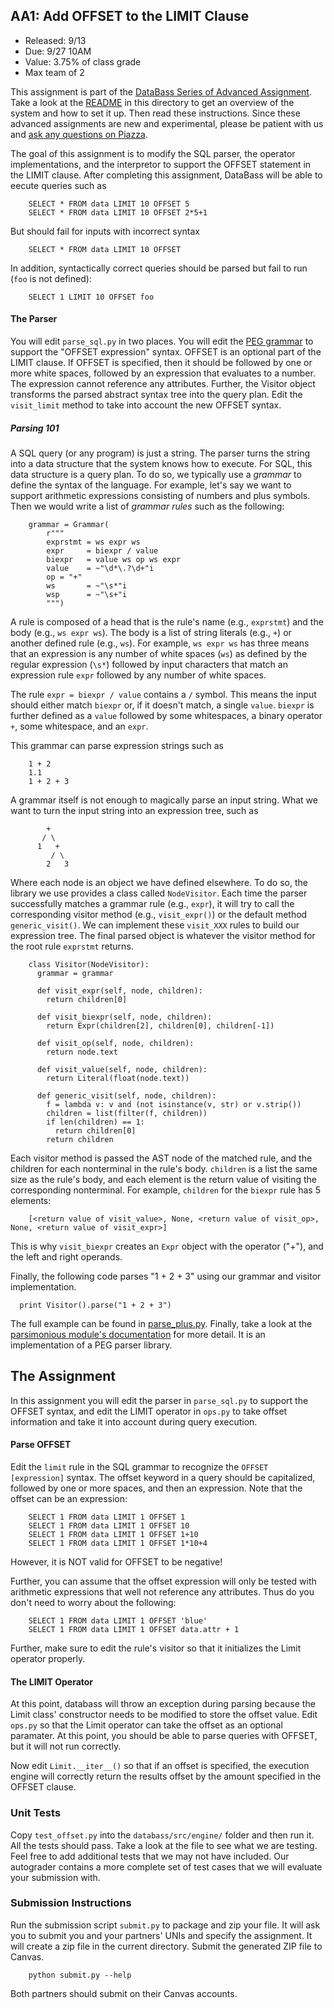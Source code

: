 ## AA1: Add OFFSET to the LIMIT Clause


* Released: 9/13
* Due: 9/27 10AM
* Value: 3.75% of class grade
* Max team of 2

This assignment is part of the [DataBass Series of Advanced Assignment](./).  Take a look at the [README](./) in this directory to get an overview of the system and how to set it up.  Then read these instructions.  Since these advanced assignments are new and experimental, please be patient with us and [ask any questions on Piazza](https://piazza.com/class/jgwnwiy186d6pu).


The goal of this assignment is to modify the SQL parser, the operator implementations, and the interpretor to support the OFFSET statement in the LIMIT clause.    After completing this assignment, DataBass will be able to eecute queries such as 

        SELECT * FROM data LIMIT 10 OFFSET 5
        SELECT * FROM data LIMIT 10 OFFSET 2*5+1

But should fail for inputs with incorrect syntax

        SELECT * FROM data LIMIT 10 OFFSET

In addition, syntactically correct queries should be parsed but fail to run (`foo` is not defined):

        SELECT 1 LIMIT 10 OFFSET foo


#### The Parser

You will edit `parse_sql.py` in two places.  You will edit the [PEG grammar](https://pegjs.org/) to support the "OFFSET expression" syntax.   OFFSET is an optional part of the LIMIT clause.  If OFFSET is specified, then it should be followed by one or more white spaces, followed by an expression that evaluates to a number.  The expression cannot reference any attributes.
Further, the Visitor object transforms the parsed abstract syntax tree into the query plan.  Edit the `visit_limit` method to take into account the new OFFSET syntax.  


##### Parsing 101

A SQL query (or any program) is just a string.  The parser turns the string into a data structure that the system knows how to execute.  For SQL, this data structure is a query plan.  To do so, we typically use a _grammar_ to define the syntax of the language.  For example, let's say we want to support arithmetic expressions consisting of numbers and plus symbols.  Then we would write a list of _grammar rules_ such as the following:

        grammar = Grammar(
            r"""
            exprstmt = ws expr ws
            expr     = biexpr / value
            biexpr   = value ws op ws expr
            value    = ~"\d*\.?\d+"i
            op = "+" 
            ws       = ~"\s*"i
            wsp      = ~"\s+"i
            """)


A rule is composed of a head that is the rule's name (e.g., `exprstmt`) and the body (e.g., `ws expr ws`).  The body is a list of string literals (e.g., `+`) or another defined rule (e.g., `ws`).    For example, `ws expr ws` has three means that an expression is any number of white spaces (`ws`) as defined by the regular expression (`\s*`) followed by input characters that match an expression rule `expr` followed by any number of white spaces.  

The rule `expr = biexpr / value` contains a `/` symbol.  This means the input should either match `biexpr` or, if it doesn't match, a single `value`.  `biexpr` is further defined as a `value` followed by some whitespaces, a binary operator `+`, some whitespace, and an `expr`.

This grammar can parse expression strings such as

        1 + 2
        1.1
        1 + 2 + 3


A grammar itself is not enough to magically parse an input string.  What we want to turn the input string into an expression tree, such as

            +
           / \
          1   +
             / \
            2   3

Where each node is an object we have defined elsewhere.  To do so, the library we use provides a class called `NodeVisitor`.  Each time the parser successfully matches a grammar rule (e.g., `expr`), it will try to call the corresponding visitor method (e.g., `visit_expr()`) or the default method `generic_visit()`.  We can implement these `visit_XXX` rules to build our expression tree.   The final parsed object is whatever the visitor method for the root rule `exprstmt` returns.  


        class Visitor(NodeVisitor):
          grammar = grammar

          def visit_expr(self, node, children):
            return children[0]

          def visit_biexpr(self, node, children):
            return Expr(children[2], children[0], children[-1])

          def visit_op(self, node, children):
            return node.text

          def visit_value(self, node, children):
            return Literal(float(node.text))

          def generic_visit(self, node, children):
            f = lambda v: v and (not isinstance(v, str) or v.strip())
            children = list(filter(f, children))
            if len(children) == 1: 
              return children[0]
            return children

Each visitor method is passed the AST node of the matched rule, and the children for each nonterminal in the rule's body.  `children` is a list the same size as the rule's body, and each element is the return value of visiting the corresponding nonterminal.  For example, `children` for the `biexpr` rule has 5 elements:

        [<return value of visit_value>, None, <return value of visit_op>, None, <return value of visit_expr>]

This is why `visit_biexpr` creates an `Expr` object with the operator ("+"), and the left and right operands.

Finally, the following code parses "1 + 2 + 3" using our grammar and visitor implementation.

      print Visitor().parse("1 + 2 + 3")

The full example can be found in [parse_plus.py](./parse_plus.py).  Finally, take a look at the [parsimonious module's documentation](https://github.com/erikrose/parsimonious) for more detail.  It is an implementation of a PEG parser library. 

## The Assignment

In this assignment you will edit the parser in `parse_sql.py` to support the OFFSET syntax, and edit the LIMIT operator in `ops.py` to take offset information and take it into account during query execution.

#### Parse OFFSET

Edit the `limit` rule in the SQL grammar to recognize the `OFFSET [expression]` syntax.  The offset keyword in a query should be capitalized, followed by one or more spaces, and then an expression.  Note that the offset can be an expression:

        SELECT 1 FROM data LIMIT 1 OFFSET 1
        SELECT 1 FROM data LIMIT 1 OFFSET 10
        SELECT 1 FROM data LIMIT 1 OFFSET 1+10
        SELECT 1 FROM data LIMIT 1 OFFSET 1*10+4

However, it is NOT valid for OFFSET to be negative!

Further, you can assume that the offset expression will only be tested with arithmetic expressions that well not reference any attributes.  Thus do you don't need to worry about the following:

        SELECT 1 FROM data LIMIT 1 OFFSET 'blue'
        SELECT 1 FROM data LIMIT 1 OFFSET data.attr + 1

Further, make sure to edit the rule's visitor so that it initializes the Limit operator properly.  

#### The LIMIT Operator

At this point, databass will throw an exception during parsing because the Limit class' constructor needs to be modified to store the offset value.  Edit `ops.py` so that the Limit operator can take the offset as an optional paramater.  At this point, you should be able to parse queries with OFFSET, but it will not run correctly.

Now edit `Limit.__iter__()` so that if an offset is specified, the execution engine will correctly return the results offset by the amount specified in the OFFSET clause.


### Unit Tests

Copy `test_offset.py` into the `databass/src/engine/` folder and then run it.  All the tests should pass.  Take a look at the file to see what we are testing.   Feel free to add additional tests that we may not have included.  Our autograder contains a more complete set of test cases that we will evaluate your submission with.

### Submission Instructions


Run the submission script `submit.py` to package and zip your file.  It will ask you to submit you and your partners' UNIs and specify the assignment. It will create a zip file in the current directory.  Submit the generated ZIP file to Canvas. 

        python submit.py --help

Both partners should submit on their Canvas accounts.
